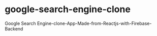 # google-search-engine-clone
Google Search Engine-clone-App-Made-from-Reactjs-with-Firebase-Backend
